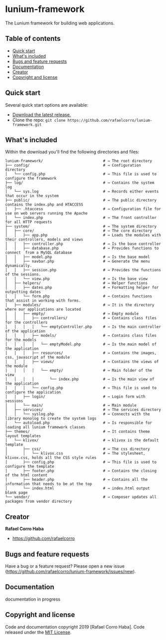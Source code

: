 # lunium-framework
The Lunium framework for building web applications.

## Table of contents

- [Quick start](#quick-start)
- [What's included](#whats-included)
- [Bugs and feature requests](#bugs-and-feature-requests)
- [Documentation](#documentation)
- [Creator](#creator)
- [Copyright and license](#copyright-and-license)


## Quick start

Several quick start options are available:

- [Download the latest release.](https://github.com/rafaelcorro/lunium-framework/archive/master.zip)
- Clone the repo: `git clone https://github.com/rafaelcorro/lunium-framework.git`

## What's included

Within the download you'll find the following directories and files:

```shell
lunium-framework/                           # → The root directory
├── config/                                 # → Configuration directory
│   └── config.php                          # → This file is used to configure the framework
├── log/                                    # → Contains the system log
│   └── sys.log                             # → Records either events that occur in the system
├── public/                                 # → The public directory contains the index.php and HTACCESS
│   ├── .htaccess                           # → Configuration file for use on web servers running the Apache
│   └── index.php                           # → The front controller for all HTTP requests
├── system/                                 # → The system directory
│   ├── core/                               # → The core directory
│   │   ├── app.php                         # → Loads the modules with their controllers, models and views
│   │   ├── controller.php                  # → Is the base controller
│   │   ├── database.php                    # → Provides functions to connect  from a MySQL database
│   │   ├── model.php                       # → Is the base model
│   │   ├── navbar.php                      # → Generate the menu dynamically.
│   │   ├── session.php                     # → Provides the functions of the sessions.
│   │   └── view.php                        # → Is the base view
│   ├── helpers/                            # → Helper functions
│   │   ├── dates.php                       # → Formatting helper for outputting dates
│   │   └── form.php                        # → Contains functions that assist in working with forms.
│   ├── modules/                            # → It is the directory where our applications are located
│   │   ├── empty/                          # → Empty module
│   │   │   ├── controllers/                # → Contains class files for the controllers
│   │   │   │   └── emptyController.php     # → Is the main controller of the application
│   │   │   ├── models/                     # → Contains class files for the models
│   │   │   │   └── emptyModel.php          # → Is the main model of the application
│   │   │   ├── resources/                  # → Contains the images, css, javascript of the module
│   │   │   ├── views/                      # → Contains the views of the module
│   │   │   │   └── empty/                  # → Main folder of the view
│   │   │   │       └── index.php           # → Is the main view of the application
│   │   │   └── config.php                  # → This file is used to configure the application
│   │   ├── login/                          # → Login form with sessions
│   │   └── main/                           # → Main module
│   ├── services/                           # → The services directory
│   │   └── syslog.php                      # → Connects with the library monolog to create the system logs
│   └── autoload.php                        # → Is responsible for loading all lunium framework classes
├── themes/                                 # → It contains theme layout templates
│   └── klivox/                             # → klivox is the default template
│       ├── css/                            # → The css directory
│       │   └── klivox.css                  # → The stylesheet, klivox.css, holds all the CSS style rules
│       ├── config.php                      # → This file is used to configure the template
│       ├── footer.php                      # → Contains the closing of the html content
│       ├── header.php                      # → Contains all the information that needs to be at the top
│       └── index.html                      # → index.html output blank page
└── vendor/                                 # → Composer updates all packages from vendor directory
```

## Creator

**Rafael Corro Haba**

- <https://github.com/rafaelcorro>

## Bugs and feature requests

Have a bug or a feature request? Please open a new issue (https://github.com/rafaelcorro/lunium-framework/issues/new).

## Documentation

documentation in progress

## Copyright and license

Code and documentation copyright 2019 [Rafael Corro Haba]. Code released under the [MIT License](https://github.com/rafaelcorro/lunium-framework/blob/master/LICENSE). 